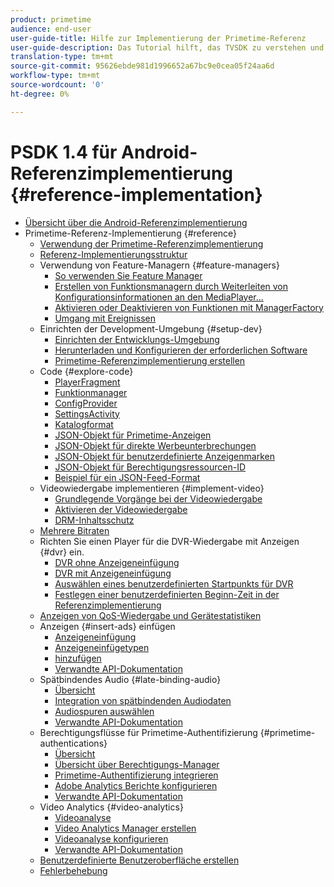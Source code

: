 ```yaml
---
product: primetime
audience: end-user
user-guide-title: Hilfe zur Implementierung der Primetime-Referenz
user-guide-description: Das Tutorial hilft, das TVSDK zu verstehen und die Funktions-Manager zu modifizieren, um Ihren persönlichen Player anzupassen.
translation-type: tm+mt
source-git-commit: 95626ebde981d1996652a67bc9e0cea05f24aa6d
workflow-type: tm+mt
source-wordcount: '0'
ht-degree: 0%

---
```



# PSDK 1.4 für Android-Referenzimplementierung {#reference-implementation}

+ [Übersicht über die Android-Referenzimplementierung](home.md)
+ Primetime-Referenz-Implementierung {#reference}
   + [Verwendung der Primetime-Referenzimplementierung](ref-implementation/how-to-use-ref-player.md)
   + [Referenz-Implementierungsstruktur](ref-implementation/ref-player-structure.md)
   + Verwendung von Feature-Managern {#feature-managers}
      + [So verwenden Sie Feature Manager](ref-implementation/using-feature-managers/how-to-use-feature-managers.md)
      + [Erstellen von Funktionsmanagern durch Weiterleiten von Konfigurationsinformationen an den MediaPlayer...](ref-implementation/using-feature-managers/creating-feature-managers.md)
      + [Aktivieren oder Deaktivieren von Funktionen mit ManagerFactory](ref-implementation/using-feature-managers/turning-features-on-off.md)
      + [Umgang mit Ereignissen](ref-implementation/using-feature-managers/handling-events.md)
   + Einrichten der Development-Umgebung {#setup-dev}
      + [Einrichten der Entwicklungs-Umgebung](set-up-dev-environment/set-up-dev-environment-overview.md)
      + [Herunterladen und Konfigurieren der erforderlichen Software](set-up-dev-environment/download-prereqs-android.md)
      + [Primetime-Referenzimplementierung erstellen](set-up-dev-environment/install-the-ref-player-project.md)
   + Code {#explore-code}
      + [PlayerFragment](set-up-dev-environment/exploring-code/player-fragment.md)
      + [Funktionmanager](set-up-dev-environment/exploring-code/about-psdk-feature-managers.md)
      + [ConfigProvider](set-up-dev-environment/exploring-code/config-provider.md)
      + [SettingsActivity](set-up-dev-environment/exploring-code/settings-activity.md)
      + [Katalogformat](set-up-dev-environment/exploring-code/catalog-format.md)
      + [JSON-Objekt für Primetime-Anzeigen](set-up-dev-environment/exploring-code/json-pt-ads.md)
      + [JSON-Objekt für direkte Werbeunterbrechungen](set-up-dev-environment/exploring-code/json-direct-ad-breaks.md)
      + [JSON-Objekt für benutzerdefinierte Anzeigenmarken](set-up-dev-environment/exploring-code/json-custom-ad-markers.md)
      + [JSON-Objekt für Berechtigungsressourcen-ID](set-up-dev-environment/exploring-code/json-entitlement-resource-id.md)
      + [Beispiel für ein JSON-Feed-Format](set-up-dev-environment/exploring-code/example-json-feed-format.md)
   + Videowiedergabe implementieren {#implement-video}
      + [Grundlegende Vorgänge bei der Videowiedergabe](implement-video-playback/video-playback.md)
      + [Aktivieren der Videowiedergabe](implement-video-playback/enable-video-playback.md)
      + [DRM-Inhaltsschutz](implement-video-playback/content-protection.md)
   + [Mehrere Bitraten](implement-video-playback/mbr.md)
   + Richten Sie einen Player für die DVR-Wiedergabe mit Anzeigen {#dvr} ein.
      + [DVR ohne Anzeigeneinfügung](implement-video-playback/dvr/dvr-without-ad-insertion.md)
      + [DVR mit Anzeigeneinfügung](implement-video-playback/dvr/dvr-with-ad-insertion.md)
      + [Auswählen eines benutzerdefinierten Startpunkts für DVR](implement-video-playback/dvr/dvr-custom-start-point.md)
      + [Festlegen einer benutzerdefinierten Beginn-Zeit in der Referenzimplementierung](implement-video-playback/dvr/set-custom-start-time-dvr.md)
   + [Anzeigen von QoS-Wiedergabe und Gerätestatistiken](implement-video-playback/qos-statistics.md)
   + Anzeigen {#insert-ads} einfügen
      + [Anzeigeneinfügung](insert-ads/ad-insertion.md)
      + [Anzeigeneinfügetypen](insert-ads/ad-insertion-types.md)
      + [hinzufügen](insert-ads/add-advertising.md)
      + [Verwandte API-Dokumentation](insert-ads/aps-callbacks-ad-insertion.md)
   + Spätbindendes Audio {#late-binding-audio}
      + [Übersicht](late-binding-audio/late-binding-audio-overview.md)
      + [Integration von spätbindenden Audiodaten](late-binding-audio/aa-enable.md)
      + [Audiospuren auswählen](late-binding-audio/select-audio-tracks.md)
      + [Verwandte API-Dokumentation](late-binding-audio/aa-api-callbacks.md)
   + Berechtigungsflüsse für Primetime-Authentifizierung {#primetime-authentications}
      + [Übersicht](paytvpass-entitlement/paytvpass-entitlement-overview.md)
      + [Übersicht über Berechtigungs-Manager](paytvpass-entitlement/entitlement-overvivew.md)
      + [Primetime-Authentifizierung integrieren](paytvpass-entitlement/integrate-pass.md)
      + [Adobe Analytics Berichte konfigurieren](paytvpass-entitlement/pass-analytics-setup.md)
      + [Verwandte API-Dokumentation](paytvpass-entitlement/pass-apis-callbacks.md)
   + Video Analytics {#video-analytics}
      + [Videoanalyse](video-analytics/video-analytics-overview.md)
      + [Video Analytics Manager erstellen](video-analytics/create-video-analytics-manager.md)
      + [Videoanalyse konfigurieren](video-analytics/configure-video-analytics-manager.md)
      + [Verwandte API-Dokumentation](video-analytics/va-apis-callbacks.md)
   + [Benutzerdefinierte Benutzeroberfläche erstellen](build-custom-ui.md)
   + [Fehlerbehebung](troubleshooting.md)
